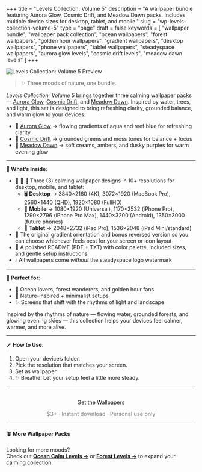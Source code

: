+++
title = "Levels Collection: Volume 5"
description = "A wallpaper bundle featuring Aurora Glow, Cosmic Drift, and Meadow Dawn packs. Includes multiple device sizes for desktop, tablet, and mobile."
slug = "wp-levels-collection-volume-5"
type = "page"
draft = false
keywords = [
  "wallpaper bundle", "wallpaper pack collection", "ocean wallpapers",
  "forest wallpapers", "golden hour wallpapers", "gradient wallpapers",
  "desktop wallpapers", "phone wallpapers", "tablet wallpapers",
  "steadyspace wallpapers", "aurora glow levels", "cosmic drift levels", "meadow dawn levels"
]
+++

![Levels Collection: Volume 5 Preview](/images/wp-levels-collection-volume-5/levelscollection5cover.png)

> ✨ Three moods of nature, one bundle.

_Levels Collection: Volume 5_ brings together three calming wallpaper packs — [Aurora Glow](/wp16-aurora-glow-levels), [Cosmic Drift](/wp17-cosmic-drift-levels), and [Meadow Dawn](/wp18-meadow-dawn-levels). Inspired by water, trees, and light, this set is designed to bring refreshing clarity, grounded balance, and warm glow to your devices.

- 🌌 [Aurora Glow](/wp16-aurora-glow-levels) → flowing gradients of aqua and reef blue for refreshing clarity
- 🌌 [Cosmic Drift](/wp17-cosmic-drift-levels) → grounded greens and moss tones for balance + focus
- 🌄 [Meadow Dawn](/wp18-meadow-dawn-levels) → soft creams, ambers, and dusky purples for warm evening glow

---

<div class="highlight-box">

**📂 What’s Inside**:

- 🌌 🌌 🌄 Three (3) calming wallpaper designs in 10+ resolutions for desktop, mobile, and tablet:
  - 🖥 **Desktop** → 3840×2160 (4K), 3072×1920 (MacBook Pro), 2560×1440 (QHD), 1920×1080 (FullHD)
  - 📱 **Mobile** → 1080×1920 (Universal), 1170×2532 (iPhone Pro), 1290×2796 (iPhone Pro Max), 1440×3200 (Android), 1350×3000 (future phones)
  - 📱 **Tablet** → 2048×2732 (iPad Pro), 1536×2048 (iPad Mini/standard)
- 🔄 The original gradient orientation and bonus reversed version so you can choose whichever feels best for your screen or icon layout
- 📄 A polished README (PDF + TXT) with color palette, included sizes, and gentle setup instructions
- 💧 All wallpapers come _without_ the steadyspace logo watermark</div>

---
 
<div class="highlight-box">

**💚 Perfect for**:

- 🌊 Ocean lovers, forest wanderers, and golden hour fans
- 🌱 Nature-inspired + minimalist setups
- ✨ Screens that shift with the rhythms of light and landscape

Inspired by the rhythms of nature — flowing water, grounded forests, and glowing evening skies — this collection helps your devices feel calmer, warmer, and more alive.</div>

---

<div class="highlight-box">

**🪄 How to Use**:

1. Open your device’s folder.
2. Pick the resolution that matches your screen.
3. Set as wallpaper.
4. ✨ Breathe. Let your setup feel a little more steady. </div>

---  

<div style="text-align: center; margin-top: 2rem;">
  <a class="gumroad-button" href="https://steadyspace.gumroad.com/l/wp_levels2">Get the Wallpapers</a>
  <p style="font-size: 0.9rem; color: #777;">$3+ · Instant download · Personal use only</p>
</div>

---

#### 🪴 More Wallpaper Packs  
Looking for more moods?  
Check out [**Ocean Calm Levels →**](/wp04-ocean-calm-levels) or [**Forest Levels →**](/wp05-forest-levels) to expand your calming collection.  
